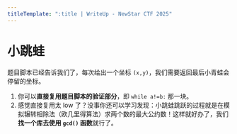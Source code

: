 ```yaml
---
titleTemplate: ":title | WriteUp - NewStar CTF 2025"
---
```


# 小跳蛙

题目脚本已经告诉我们了，每次给出一个坐标 `(x,y)`，我们需要返回最后小青蛙会停留的坐标。

1. 你可以**直接复用题目脚本的验证部分**，即 `while a!=b:` 那一块。
2. 感觉直接复用太 low 了？没事你还可以学习发现：小跳蛙跳跃的过程就是在模拟辗转相除法<span data-desc>（欧几里得算法）</span>求两个数的最大公约数！这样就好办了，我们**找一个库去使用 `gcd()` 函数**就行了。


